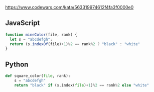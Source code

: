 https://www.codewars.com/kata/563319974612f4fa3f0000e0

## JavaScript
```js
function mineColor(file, rank) {
  let s = "abcdefgh";
  return (s.indexOf(file)+1)%2 == rank%2 ? "black" : "white"
}
```

## Python
```python
def square_color(file, rank):
    s = "abcdefgh"
    return "black" if (s.index(file)+1)%2 == rank%2 else "white"
```